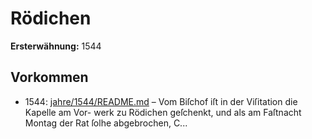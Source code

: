 # Rödichen

**Ersterwähnung:** 1544

## Vorkommen
- 1544: [jahre/1544/README.md](../jahre/1544/README.md) – Vom Biſchof iſt in der Viſitation die Kapelle am Vor-
werk zu Rödichen geſchenkt, und als am Faſtnacht Montag
der Rat ſolhe abgebrochen, C...
